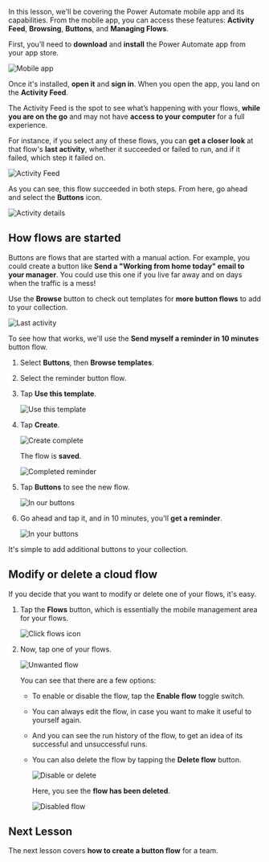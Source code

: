 In this lesson, we'll be covering the Power Automate mobile app and its capabilities. From the mobile app, you can access these features: **Activity Feed**, **Browsing**, **Buttons**, and **Managing Flows**.

First, you’ll need to **download** and **install** the Power Automate app from your app store.

![Mobile app](./media/learning-mobile-app/open-mobile-app.png)

Once it's installed, **open it** and **sign in**. When you open the app, you land on the **Activity Feed**.

The Activity Feed is the spot to see what’s happening with your flows, **while you are on the go** and may not have **access to your computer** for a full experience.

For instance, if you select any of these flows, you can **get a closer look** at that flow's **last activity**, whether it succeeded or failed to run, and if it failed, which step it failed on.

![Activity Feed](./media/learning-mobile-app/see-all-activity.png)

As you can see, this flow succeeded in both steps. From here, go ahead and select the **Buttons** icon.

![Activity details](./media/learning-mobile-app/activity-details.png)

## How flows are started
   Buttons are flows that are started with a manual action. For example, you could create a button like **Send a "Working from home today" email to your manager**.
   You could use this one if you live far away and on days when the traffic is a mess!

Use the **Browse** button to check out templates for **more button flows** to add to your collection.

![Last activity](./media/learning-mobile-app/click-browse-button.png)

To see how that works, we'll use the **Send myself a reminder in 10 minutes** button flow.

1. Select **Buttons**, then **Browse templates**.
2. Select the reminder button flow.
3. Tap **Use this template**.
   
    ![Use this template](./media/learning-mobile-app/use-this-template.png)
4. Tap **Create**.
   
    ![Create complete](./media/learning-mobile-app/create-complete.png)
   
    The flow is **saved**.
   
    ![Completed reminder](./media/learning-mobile-app/complete-reminder.png)
5. Tap **Buttons** to see the new flow. 
   
    ![In our buttons](./media/learning-mobile-app/button-send-reminder.png)
6. Go ahead and tap it, and in 10 minutes, you'll **get a reminder**.
   
    ![In your buttons](./media/learning-mobile-app/in-your-collection.png)

It's simple to add additional buttons to your collection.

## Modify or delete a cloud flow
If you decide that you want to modify or delete one of your flows, it's easy.

1. Tap the **Flows** button, which is essentially the mobile management area for your flows.
   
    ![Click flows icon](./media/learning-mobile-app/click-flows-button.png)
2. Now, tap one of your flows.
   
    ![Unwanted flow](./media/learning-mobile-app/send-a-reminder.png)
   
    You can see that there are a few options:
   
   * To enable or disable the flow, tap the **Enable flow** toggle switch.
   * You can always edit the flow, in case you want to make it useful to yourself again. 
   * And you can see the run history of the flow, to get an idea of its successful and unsuccessful runs.
   * You can also delete the flow by tapping the **Delete flow** button.
     
     ![Disable or delete](./media/learning-mobile-app/disable-delete.png)
     
     Here, you see the **flow has been deleted**.
     
     ![Disabled flow](./media/learning-mobile-app/disabled-flow.png)

## Next Lesson
The next lesson covers **how to create a button flow** for a team. 

